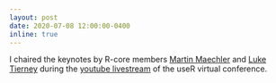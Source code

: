 ```yaml
---
layout: post
date: 2020-07-08 12:00:00-0400
inline: true
---
```


I chaired the keynotes by R-core members [Martin
Maechler](https://stat.ethz.ch/~maechler/) and [Luke
Tierney](http://homepage.divms.uiowa.edu/~luke/) during the [youtube
livestream](https://www.youtube.com/watch?v=X_eDHNVceCU) of the useR
virtual conference.
